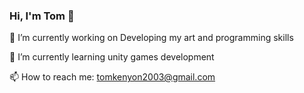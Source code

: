 ### Hi, I'm Tom 👋
🔭 I’m currently working on Developing my art and programming skills

🌱 I’m currently learning unity games development


📫 How to reach me: tomkenyon2003@gmail.com


<!--
**TomKeny/TomKeny** is a ✨ _special_ ✨ repository because its `README.md` (this file) appears on your GitHub profile.

Here are some ideas to get you started:

- 🔭 I’m currently working on Developing my art and programming skills
- 🌱 I’m currently learning ...
- 👯 I’m looking to collaborate on ...
- 🤔 I’m looking for help with ...
- 💬 Ask me about ...
- 📫 How to reach me: ...
- 😄 Pronouns: ...
- ⚡ Fun fact: ...
-->
